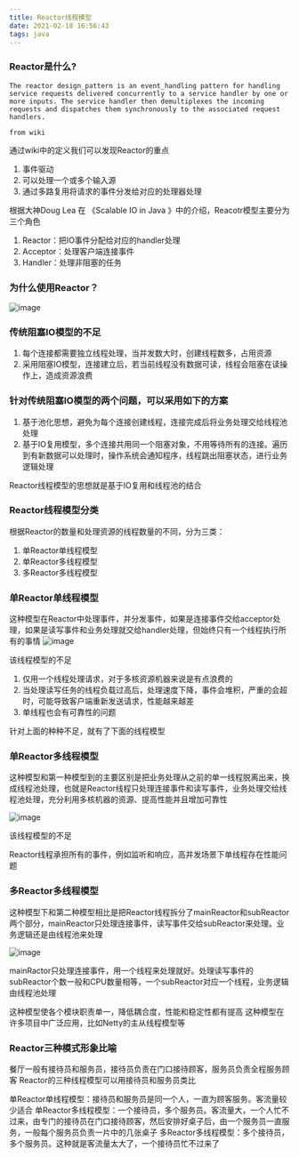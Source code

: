 ```yaml
---
title: Reactor线程模型
date: 2021-02-18 16:56:43
tags: java
---
```


### Reactor是什么?
	The reactor design_pattern is an event_handling pattern for handling service requests delivered concurrently to a service handler by one or more inputs. The service handler then demultiplexes the incoming requests and dispatches them synchronously to the associated request handlers.

	from wiki

通过wiki中的定义我们可以发现Reactor的重点
1. 事件驱动
2. 可以处理一个或多个输入源
3. 通过多路复用将请求的事件分发给对应的处理器处理

根据大神Doug Lea 在 《Scalable IO in Java 》中的介绍，Reacotr模型主要分为三个角色
1. Reactor：把IO事件分配给对应的handler处理
2. Acceptor：处理客户端连接事件
3. Handler：处理非阻塞的任务

### 为什么使用Reactor？

![image](https://pic3.zhimg.com/80/v2-5598826468eb205e6a7ba3354367c372_720w.jpg)

### 传统阻塞IO模型的不足
1. 每个连接都需要独立线程处理，当并发数大时，创建线程数多，占用资源
2. 采用阻塞IO模型，连接建立后，若当前线程没有数据可读，线程会阻塞在读操作上，造成资源浪费

### 针对传统阻塞IO模型的两个问题，可以采用如下的方案

1. 基于池化思想，避免为每个连接创建线程，连接完成后将业务处理交给线程池处理
2. 基于IO复用模型，多个连接共用同一个阻塞对象，不用等待所有的连接。遍历到有新数据可以处理时，操作系统会通知程序，线程跳出阻塞状态，进行业务逻辑处理

Reactor线程模型的思想就是基于IO复用和线程池的结合

### Reactor线程模型分类
根据Reactor的数量和处理资源的线程数量的不同，分为三类：
1. 单Reactor单线程模型
2. 单Reactor多线程模型
3. 多Reactor多线程模型

### 单Reactor单线程模型
这种模型在Reactor中处理事件，并分发事件，如果是连接事件交给acceptor处理，如果是读写事件和业务处理就交给handler处理，但始终只有一个线程执行所有的事情
![image](https://pic3.zhimg.com/80/v2-a3a7f2b064f424fbb11e77f019123e62_720w.jpg)

该线程模型的不足
1. 仅用一个线程处理请求，对于多核资源机器来说是有点浪费的
2. 当处理读写任务的线程负载过高后，处理速度下降，事件会堆积，严重的会超时，可能导致客户端重新发送请求，性能越来越差
3. 单线程也会有可靠性的问题

针对上面的种种不足，就有了下面的线程模型

### 单Reactor多线程模型

这种模型和第一种模型到的主要区别是把业务处理从之前的单一线程脱离出来，换成线程池处理，也就是Reactor线程只处理连接事件和读写事件，业务处理交给线程池处理，充分利用多核机器的资源、提高性能并且增加可靠性

![image](https://pic1.zhimg.com/80/v2-d60a5c2c930e3ec611855d387d2429ec_720w.jpg)

该线程模型的不足

Reactor线程承担所有的事件，例如监听和响应，高并发场景下单线程存在性能问题

### 多Reactor多线程模型

这种模型下和第二种模型相比是把Reactor线程拆分了mainReactor和subReactor两个部分，mainReactor只处理连接事件，读写事件交给subReactor来处理。业务逻辑还是由线程池来处理

![image](https://pic2.zhimg.com/80/v2-ca0ee6f64ec8654ba143c30548874095_720w.jpg)

mainRactor只处理连接事件，用一个线程来处理就好。处理读写事件的subReactor个数一般和CPU数量相等，一个subReactor对应一个线程，业务逻辑由线程池处理

这种模型使各个模块职责单一，降低耦合度，性能和稳定性都有提高
这种模型在许多项目中广泛应用，比如Netty的主从线程模型等

### Reactor三种模式形象比喻
餐厅一般有接待员和服务员，接待员负责在门口接待顾客，服务员负责全程服务顾客
Reactor的三种线程模型可以用接待员和服务员类比

单Reactor单线程模型：接待员和服务员是同一个人，一直为顾客服务。客流量较少适合
单Reactor多线程模型：一个接待员，多个服务员。客流量大，一个人忙不过来，由专门的接待员在门口接待顾客，然后安排好桌子后，由一个服务员一直服务，一般每个服务员负责一片中的几张桌子
多Reactor多线程模型：多个接待员，多个服务员。这种就是客流量太大了，一个接待员忙不过来了





